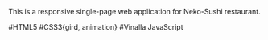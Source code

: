 This is a responsive single-page web application for Neko-Sushi restaurant.

#HTML5 #CSS3{gird, animation} #Vinalla JavaScript
